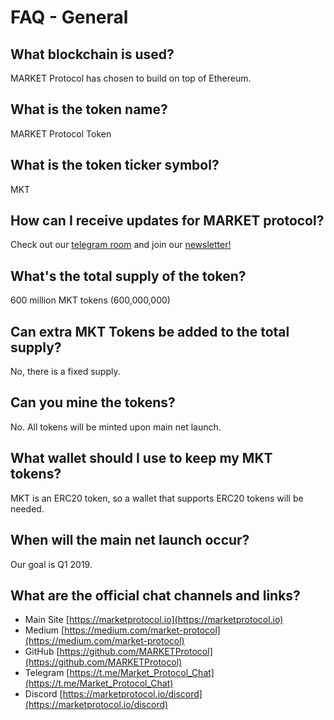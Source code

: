 # FAQ - General

## What blockchain is used?
MARKET Protocol has chosen to build on top of Ethereum.
## What is the token name?
MARKET Protocol Token
## What is the token ticker symbol?
MKT
## How can I receive updates for MARKET protocol?
Check out our [telegram room](htttps://marketprotocol.io/telegram) and join our [newsletter!](https://marketprotocol.io/#subscribe) 
## What's the total supply of the token?
600 million MKT tokens (600,000,000) 
## Can extra MKT Tokens be added to the total supply?
No, there is a fixed supply.
## Can you mine the tokens?	
No.  All tokens will be minted upon main net launch.
## What wallet should I use to keep my MKT tokens?
MKT is an ERC20 token, so a wallet that supports ERC20 tokens will be needed.
## When will the main net launch occur?
Our goal is Q1 2019.
## What are the official chat channels and links?
* Main Site [https://marketprotocol.io](https://marketprotocol.io)
* Medium [https://medium.com/market-protocol](https://medium.com/market-protocol)
* GitHub [https://github.com/MARKETProtocol](https://github.com/MARKETProtocol)
* Telegram [https://t.me/Market_Protocol_Chat](https://t.me/Market_Protocol_Chat)
* Discord [https://marketprotocol.io/discord](https://marketprotocol.io/discord)

